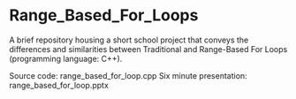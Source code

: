 # Range_Based_For_Loops
A brief repository housing a short school project that conveys the differences and similarities between Traditional and Range-Based For Loops (programming language: C++).

Source code: range_based_for_loop.cpp
Six minute presentation: range_based_for_loop.pptx
